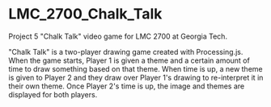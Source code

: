 # LMC_2700_Chalk_Talk

Project 5 "Chalk Talk" video game for LMC 2700 at Georgia Tech. 

"Chalk Talk" is a two-player drawing game created with Processing.js. When the game starts, Player 1 is given a theme and a certain amount of time to draw something based on that theme. When time is up, a new theme is given to Player 2 and they draw over Player 1's drawing to re-interpret it in their own theme. Once Player 2's time is up, the image and themes are displayed for both players.
